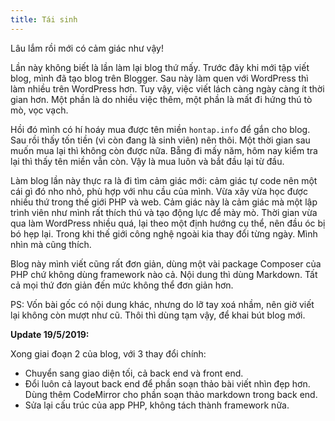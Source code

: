 ```yaml
---
title: Tái sinh
---
```


Lâu lắm rồi mới có cảm giác như vậy!

Lần này không biết là lần làm lại blog thứ mấy. Trước đây khi mới tập viết blog, mình đã tạo blog trên Blogger. Sau này làm quen với WordPress thì làm nhiều trên WordPress hơn. Tuy vậy, việc viết lách càng ngày càng ít thời gian hơn. Một phần là do nhiều việc thêm, một phần là mất đi hứng thú tò mò, vọc vạch.

Hồi đó mình có hí hoáy mua được tên miền `hontap.info` để gắn cho blog. Sau rồi thấy tốn tiền (vì còn đang là sinh viên) nên thôi. Một thời gian sau muốn mua lại thì không còn được nữa. Bẵng đi mấy năm, hôm nay kiểm tra lại thì thấy tên miền vẫn còn. Vậy là mua luôn và bắt đầu lại từ đầu.

Làm blog lần này thực ra là đi tìm cảm giác mới: cảm giác tự code nên một cái gì đó nho nhỏ, phù hợp với nhu cầu của mình. Vừa xây vừa học được nhiều thứ trong thế giới PHP và web. Cảm giác này là cảm giác mà một lập trình viên như mình rất thích thú và tạo động lực để mày mò. Thời gian vừa qua làm WordPress nhiều quá, lại theo một định hướng cụ thể, nên đầu óc bị bó hẹp lại. Trong khi thế giới công nghệ ngoài kia thay đổi từng ngày. Mình nhìn mà cũng thích.

Blog này mình viết cũng rất đơn giản, dùng một vài package Composer của PHP chứ không dùng framework nào cả. Nội dung thì dùng Markdown. Tất cả mọi thứ đơn giản đến mức không thể đơn giản hơn.

PS: Vốn bài gốc có nội dung khác, nhưng do lỡ tay xoá nhầm, nên giờ viết lại không còn mượt như cũ. Thôi thì dùng tạm vậy, để khai bút blog mới.

**Update 19/5/2019:**

Xong giai đoạn 2 của blog, với 3 thay đổi chính:
- Chuyển sang giao diện tối, cả back end và front end.
- Đổi luôn cả layout back end để phần soạn thảo bài viết nhìn đẹp hơn. Dùng thêm CodeMirror cho phần soạn thảo markdown trong back end.
- Sửa lại cấu trúc của app PHP, không tách thành framework nữa.